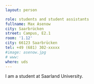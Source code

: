 ```yaml
---
layout: person

role: students and student assistants
fullname: Max Asenow
city: Saarbrücken
street: Campus, E2.1
room: '1.12'
city: 66123 Saarbrücken
tel: +49 (681) 302-xxxxx
#image: asenow.jpg
# www:
where: uds
---
```


I am a student at Saarland University.
